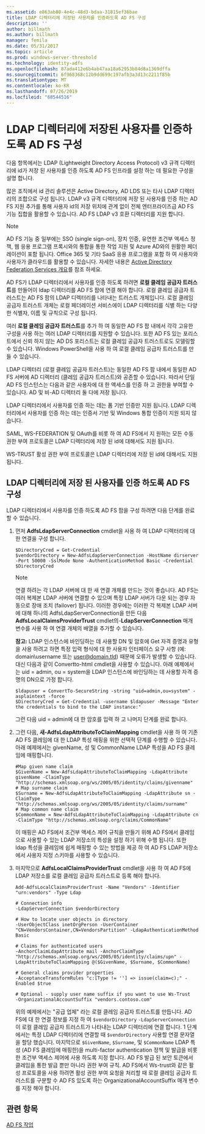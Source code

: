 ```yaml
---
ms.assetid: e863ab80-4e4c-48d3-bdaa-31815ef36bae
title: LDAP 디렉터리에 저장된 사용자를 인증하도록 AD FS 구성
description: ''
author: billmath
ms.author: billmath
manager: femila
ms.date: 05/31/2017
ms.topic: article
ms.prod: windows-server-threshold
ms.technology: identity-adfs
ms.openlocfilehash: 87ada412e6b4ab47aa18a62953b84d8a1369dffa
ms.sourcegitcommit: 6f968368c12b9dd699c197afb3a3d13c2211f85b
ms.translationtype: MT
ms.contentlocale: ko-KR
ms.lasthandoff: 07/26/2019
ms.locfileid: "68544516"
---
```

# <a name="configure-ad-fs-to-authenticate-users-stored-in-ldap-directories"></a>LDAP 디렉터리에 저장된 사용자를 인증하도록 AD FS 구성

다음 항목에서는 LDAP (Lightweight Directory Access Protocol) v3 규격 디렉터리에 id가 저장 된 사용자를 인증 하도록 AD FS 인프라를 설정 하는 데 필요한 구성을 설명 합니다.

많은 조직에서 id 관리 솔루션은 Active Directory, AD LDS 또는 타사 LDAP 디렉터리의 조합으로 구성 됩니다. LDAP v3 규격 디렉터리에 저장 된 사용자를 인증 하는 AD FS 지원 추가를 통해 사용자 id의 저장 위치에 관계 없이 전체 엔터프라이즈급 AD FS 기능 집합을 활용할 수 있습니다. AD FS LDAP v3 호환 디렉터리를 지원 합니다.

> [!NOTE]
> AD FS 기능 중 일부에는 SSO (single sign-on), 장치 인증, 유연한 조건부 액세스 정책, 웹 응용 프로그램 프록시와의 통합을 통한 작업 지원 및 Azure AD와의 원활한 페더레이션이 포함 됩니다. Office 365 및 기타 SaaS 응용 프로그램을 포함 하 여 사용자와 사용자가 클라우드를 활용할 수 있습니다.  자세한 내용은 [Active Directory Federation Services 개요](../../ad-fs/AD-FS-2016-Overview.md)를 참조 하세요.

AD FS가 LDAP 디렉터리에서 사용자를 인증 하도록 하려면 **로컬 클레임 공급자 트러스트**를 만들어이 ldap 디렉터리를 AD FS 팜에 연결 해야 합니다.  로컬 클레임 공급자 트러스트는 AD FS 팜의 LDAP 디렉터리를 나타내는 트러스트 개체입니다. 로컬 클레임 공급자 트러스트 개체는 로컬 페더레이션 서비스에이 LDAP 디렉터리를 식별 하는 다양 한 식별자, 이름 및 규칙으로 구성 됩니다.

여러 **로컬 클레임 공급자 트러스트**를 추가 하 여 동일한 AD FS 팜 내에서 각각 고유한 구성을 사용 하는 여러 LDAP 디렉터리를 지원할 수 있습니다. 또한 AD FS 있는 포리스트에서 신뢰 하지 않는 AD DS 포리스트는 로컬 클레임 공급자 트러스트로도 모델링할 수 있습니다. Windows PowerShell을 사용 하 여 로컬 클레임 공급자 트러스트를 만들 수 있습니다.

LDAP 디렉터리 (로컬 클레임 공급자 트러스트)는 동일한 AD FS 팜 내에서 동일한 AD FS 서버에 AD 디렉터리 (클레임 공급자 트러스트)와 공존할 수 있습니다. 따라서 단일 AD FS 인스턴스는 다음과 같은 사용자에 대 한 액세스를 인증 하 고 권한을 부여할 수 있습니다. AD 및 비-AD 디렉터리 둘 다에 저장 됩니다.

LDAP 디렉터리에서 사용자를 인증 하는 데는 폼 기반 인증만 지원 됩니다. LDAP 디렉터리에서 사용자를 인증 하는 데는 인증서 기반 및 Windows 통합 인증이 지원 되지 않습니다.

SAML, WS-FEDERATION 및 OAuth를 비롯 하 여 AD FS에서 지 원하는 모든 수동 권한 부여 프로토콜은 LDAP 디렉터리에 저장 된 id에 대해서도 지원 됩니다.

WS-TRUST 활성 권한 부여 프로토콜은 LDAP 디렉터리에 저장 된 id에 대해서도 지원 됩니다.

## <a name="configure-ad-fs-to-authenticate-users-stored-in-an-ldap-directory"></a>LDAP 디렉터리에 저장 된 사용자를 인증 하도록 AD FS 구성
LDAP 디렉터리에서 사용자를 인증 하도록 AD FS 팜을 구성 하려면 다음 단계를 완료할 수 있습니다.

1. 먼저 **AdfsLdapServerConnection** cmdlet을 사용 하 여 LDAP 디렉터리에 대 한 연결을 구성 합니다.

   ```
   $DirectoryCred = Get-Credential
   $vendorDirectory = New-AdfsLdapServerConnection -HostName dirserver -Port 50000 -SslMode None -AuthenticationMethod Basic -Credential $DirectoryCred
   ```

   > [!NOTE]
   > 연결 하려는 각 LDAP 서버에 대 한 새 연결 개체를 만드는 것이 좋습니다. AD FS는 여러 복제본 LDAP 서버에 연결할 수 있으며 특정 LDAP 서버가 다운 되는 경우 자동으로 장애 조치 (failover) 됩니다. 이러한 경우에는 이러한 각 복제본 LDAP 서버에 대해 하나의 AdfsLdapServerConnection을 만든 다음 **AdfsLocalClaimsProviderTrust** cmdlet의-**LdapServerConnection** 매개 변수를 사용 하 여 연결 개체의 배열을 추가할 수 있습니다.

   **참고:** LDAP 인스턴스에 바인딩하는 데 사용할 DN 및 암호에 Get 자격 증명과 유형을 사용 하려고 하면 특정 입력 형식에 대 한 사용자 인터페이스 요구 사항 (예: domain\username 또는 user@domain.tld) 때문에 오류가 발생할 수 있습니다. 대신 다음과 같이 Convertto-html cmdlet을 사용할 수 있습니다. 아래 예제에서는 uid = admin, ou = system을 LDAP 인스턴스에 바인딩하는 데 사용할 자격 증명의 DN으로 가정 합니다.

   ```
   $ldapuser = ConvertTo-SecureString -string "uid=admin,ou=system" -asplaintext -force
   $DirectoryCred = Get-Credential -username $ldapuser -Message "Enter the credentials to bind to the LDAP instance:"
   ```

   그런 다음 uid = admin에 대 한 암호를 입력 하 고 나머지 단계를 완료 합니다.

2. 그런 다음, **새-AdfsLdapAttributeToClaimMapping** cmdlet을 사용 하 여 기존 AD FS 클레임에 대 한 LDAP 특성 매핑을 위한 선택적 단계를 수행할 수 있습니다. 아래 예제에서는 givenName, 성 및 CommonName LDAP 특성을 AD FS 클레임에 매핑합니다.

   ```
   #Map given name claim
   $GivenName = New-AdfsLdapAttributeToClaimMapping -LdapAttribute givenName -ClaimType "http://schemas.xmlsoap.org/ws/2005/05/identity/claims/givenname"
   # Map surname claim
   $Surname = New-AdfsLdapAttributeToClaimMapping -LdapAttribute sn -ClaimType "http://schemas.xmlsoap.org/ws/2005/05/identity/claims/surname"
   # Map common name claim
   $CommonName = New-AdfsLdapAttributeToClaimMapping -LdapAttribute cn -ClaimType "http://schemas.xmlsoap.org/claims/CommonName"
   ```

   이 매핑은 AD FS에서 조건부 액세스 제어 규칙을 만들기 위해 AD FS에서 클레임으로 사용할 수 있는 LDAP 저장소의 특성을 설정 하기 위해 수행 됩니다. 또한 ldap 특성을 클레임에 쉽게 매핑할 수 있는 방법을 제공 하 여 AD FS LDAP 저장소에서 사용자 지정 스키마를 사용할 수 있습니다.

3. 마지막으로 **AdfsLocalClaimsProviderTrust** cmdlet을 사용 하 여 AD FS에 LDAP 저장소를 로컬 클레임 공급자 트러스트로 등록 해야 합니다.

   ```
   Add-AdfsLocalClaimsProviderTrust -Name "Vendors" -Identifier "urn:vendors" -Type Ldap

   # Connection info
   -LdapServerConnection $vendorDirectory 

   # How to locate user objects in directory
   -UserObjectClass inetOrgPerson -UserContainer "CN=VendorsContainer,CN=VendorsPartition" -LdapAuthenticationMethod Basic 

   # Claims for authenticated users
   -AnchorClaimLdapAttribute mail -AnchorClaimType "http://schemas.xmlsoap.org/ws/2005/05/identity/claims/upn" -LdapAttributeToClaimMapping @($GivenName, $Surname, $CommonName) 

   # General claims provider properties
   -AcceptanceTransformRules "c:[Type != ''] => issue(claim=c);" -Enabled $true 

   # Optional - supply user name suffix if you want to use Ws-Trust
   -OrganizationalAccountSuffix "vendors.contoso.com"
   ```

   위의 예제에서는 "공급 업체" 라는 로컬 클레임 공급자 트러스트를 만듭니다. AD FS에 대 한 연결 정보를 지정 하 여 `$vendorDirectory` `-LdapServerConnection` 이 로컬 클레임 공급자 트러스트가 나타내는 LDAP 디렉터리에 연결 합니다. 1 단계에서는 특정 LDAP 디렉터리에 연결할 때 `$vendorDirectory` 사용할 연결 문자열을 할당 했습니다. 마지막으로 `$GivenName`, `$Surname`, 및 `$CommonName` LDAP 특성 (AD FS 클레임에 매핑한)을 multi-factor authentication 정책 및 발급을 비롯 한 조건부 액세스 제어에 사용 하도록 지정 합니다. AD FS 발급 된 보안 토큰에서 클레임을 통한 발급 뿐만 아니라 권한 부여 규칙. AD FS에서 Ws-trust와 같은 활성 프로토콜을 사용 하려면 활성 권한 부여 요청을 처리할 때 로컬 클레임 공급자 트러스트를 구분할 수 AD FS 있도록 하는 OrganizationalAccountSuffix 매개 변수를 지정 해야 합니다.

## <a name="see-also"></a>관련 항목
[AD FS 작업](../../ad-fs/AD-FS-2016-Operations.md)


